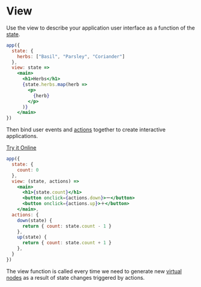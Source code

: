 # View

Use the view to describe your application user interface as a function of the [state](/docs/state.md).

```jsx
app({
  state: {
    herbs: ["Basil", "Parsley", "Coriander"]
  },
  view: state =>
    <main>
      <h1>Herbs</h1>
      {state.herbs.map(herb =>
        <p>
          {herb}
        </p>
      )}
    </main>
})
```

Then bind user events and [actions](/docs/actions.md) together to create interactive applications.

[Try it Online](https://codepen.io/hyperapp/pen/zNxZLP?editors=0010)

```jsx
app({
  state: {
    count: 0
  },
  view: (state, actions) =>
    <main>
      <h1>{state.count}</h1>
      <button onclick={actions.down}>ー</button>
      <button onclick={actions.up}>＋</button>
    </main>,
  actions: {
    down(state) {
      return { count: state.count - 1 }
    },
    up(state) {
      return { count: state.count + 1 }
    },
  }
})
```

The view function is called every time we need to generate new [virtual nodes](/docs/vnodes.md) as a result of state changes triggered by actions.
